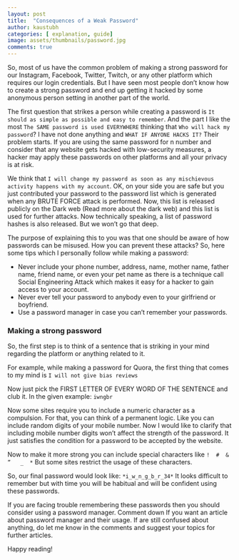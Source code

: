 ```yaml
---
layout: post
title:  "Consequences of a Weak Password"
author: kaustubh
categories: [ explanation, guide]
image: assets/thumbnails/password.jpg
comments: true
---
```


So, most of us have the common problem of making a strong password for our Instagram, Facebook, Twitter, Twitch, or any other platform which requires our login credentials. But I have seen most people don’t know how to create a strong password and end up getting it hacked by some anonymous person setting in another part of the world.

The first question that strikes a person while creating a password is `It should as simple as possible and easy to remember`. And the part I like the most `The SAME password is used EVERYWHERE` thinking that `Who will hack my password`? I have not done anything and `WHAT IF ANYONE HACKS IT?` Their problem starts. If you are using the same password for n number and consider that any website gets hacked with low-security measures, a hacker may apply these passwords on other platforms and all your privacy is at risk.

We think that `I will change my password as soon as any mischievous activity happens with my account`. OK, on your side you are safe but you just contributed your password to the password list which is generated when any BRUTE FORCE attack is performed. Now, this list is released publicly on the Dark web (Read more about the dark web) and this list is used for further attacks. Now technically speaking, a list of password hashes is also released. But we won’t go that deep.

The purpose of explaining this to you was that one should be aware of how passwords can be misused. How you can prevent these attacks?
So, here some tips which I personally follow while making a password:

- Never include your phone number, address, name, mother name, father name, friend name, or even your pet name as there is a technique call Social Engineering Attack which makes it easy for a hacker to gain access to your account.
- Never ever tell your password to anybody even to your girlfriend or boyfriend.
- Use a password manager in case you can’t remember your passwords.


### Making a strong password

So, the first step is to think of a sentence that is striking in your mind regarding the platform or anything related to it.

For example, while making a password for Quora, the first thing that comes to my mind is `I will not give bias reviews`

Now just pick the FIRST LETTER OF EVERY WORD OF THE SENTENCE and club it.
In the given example:  `iwngbr`

Now some sites require you to include a numeric character as a compulsion. For that, you can think of a permanent logic. Like you can include random digits of your mobile number. Now I would like to clarify that including mobile number digits won’t affect the strength of the password. It just satisfies the condition for a password to be accepted by the website.

Now to make it more strong you can include special characters like `!  #  &  ”   _  *`
But some sites restrict the usage of these characters.

So, our final password would look like: `*i_w_n_g_b_r_34*`
It looks difficult to remember but with time you will be habitual and will be confident using these passwords.

If you are facing trouble remembering these passwords then you should consider using a password manager. Comment down If you want an article about password manager and their usage.
If are still confused about anything, do let me know in the comments and suggest your topics for further articles.

Happy reading!